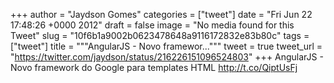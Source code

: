 
+++
author = "Jaydson Gomes"
categories = ["tweet"]
date = "Fri Jun 22 17:48:26 +0000 2012"
draft = false
image = "No media found for this Tweet"
slug = "10f6b1a9002b0623478648a9116172832e83b80c"
tags = ["tweet"]
title = """AngularJS - Novo framewor..."""
tweet = true
tweet_url = "https://twitter.com/jaydson/status/216226151096524803"
+++
AngularJS - Novo framework do Google para templates HTML http://t.co/QiptUsFj
